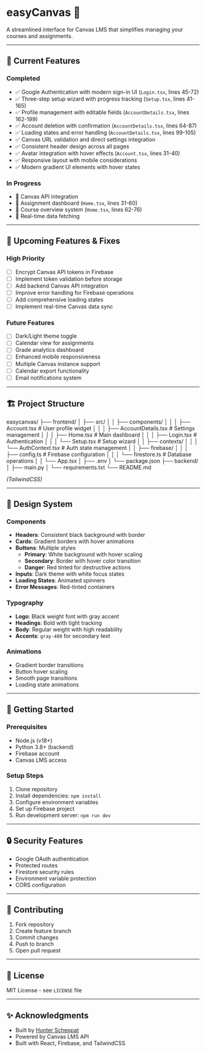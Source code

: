 # easyCanvas 🎨

A streamlined interface for Canvas LMS that simplifies managing your courses and assignments.

---

## 🚀 Current Features

### Completed
- ✅ Google Authentication with modern sign-in UI (`Login.tsx`, lines 45-72)
- ✅ Three-step setup wizard with progress tracking (`Setup.tsx`, lines 41-165)
- ✅ Profile management with editable fields (`AccountDetails.tsx`, lines 162-199)
- ✅ Account deletion with confirmation (`AccountDetails.tsx`, lines 64-87)
- ✅ Loading states and error handling (`AccountDetails.tsx`, lines 99-105)
- ✅ Canvas URL validation and direct settings integration
- ✅ Consistent header design across all pages
- ✅ Avatar integration with hover effects (`Account.tsx`, lines 31-40)
- ✅ Responsive layout with mobile considerations
- ✅ Modern gradient UI elements with hover states

### In Progress
- 🔄 Canvas API integration
- 🔄 Assignment dashboard (`Home.tsx`, lines 31-60)
- 🔄 Course overview system (`Home.tsx`, lines 62-76)
- 🔄 Real-time data fetching

---

## 🚧 Upcoming Features & Fixes

### High Priority
- [ ] Encrypt Canvas API tokens in Firebase
- [ ] Implement token validation before storage
- [ ] Add backend Canvas API integration
- [ ] Improve error handling for Firebase operations
- [ ] Add comprehensive loading states
- [ ] Implement real-time Canvas data sync

### Future Features
- [ ] Dark/Light theme toggle
- [ ] Calendar view for assignments
- [ ] Grade analytics dashboard
- [ ] Enhanced mobile responsiveness
- [ ] Multiple Canvas instance support
- [ ] Calendar export functionality
- [ ] Email notifications system

---

## 🏗️ Project Structure

easycanvas/
├── frontend/
│   ├── src/
│   │   ├── components/
│   │   │   ├── Account.tsx        # User profile widget
│   │   │   ├── AccountDetails.tsx # Settings management
│   │   │   ├── Home.tsx           # Main dashboard
│   │   │   ├── Login.tsx          # Authentication
│   │   │   └── Setup.tsx          # Setup wizard
│   │   ├── contexts/
│   │   │   └── AuthContext.tsx    # Auth state management
│   │   ├── firebase/
│   │   │   ├── config.ts          # Firebase configuration
│   │   │   └── firestore.ts       # Database operations
│   │   └── App.tsx
│   ├── .env
│   └── package.json
├── backend/
│   ├── main.py
│   └── requirements.txt
└── README.md

*(TailwindCSS)*

---

## 🎨 Design System

### Components
- **Headers**: Consistent black background with border
- **Cards**: Gradient borders with hover animations
- **Buttons**: Multiple styles
  - **Primary**: White background with hover scaling
  - **Secondary**: Border with hover color transition
  - **Danger**: Red tinted for destructive actions
- **Inputs**: Dark theme with white focus states
- **Loading States**: Animated spinners
- **Error Messages**: Red-tinted containers

### Typography
- **Logo**: Black weight font with gray accent
- **Headings**: Bold with tight tracking
- **Body**: Regular weight with high readability
- **Accents**: `gray-400` for secondary text

### Animations
- Gradient border transitions
- Button hover scaling
- Smooth page transitions
- Loading state animations

---

## 🚀 Getting Started

### Prerequisites
- Node.js (v18+)
- Python 3.8+ (backend)
- Firebase account
- Canvas LMS access

### Setup Steps
1. Clone repository
2. Install dependencies: `npm install`
3. Configure environment variables
4. Set up Firebase project
5. Run development server: `npm run dev`

---

## 🔒 Security Features
- Google OAuth authentication
- Protected routes
- Firestore security rules
- Environment variable protection
- CORS configuration

---

## 🤝 Contributing
1. Fork repository
2. Create feature branch
3. Commit changes
4. Push to branch
5. Open pull request

---

## 📝 License
MIT License - see `LICENSE` file

---

## ✨ Acknowledgments
- Built by [Hunter Scheppat](https://linkedin.com/in/hunterscheppat/)
- Powered by Canvas LMS API
- Built with React, Firebase, and TailwindCSS
